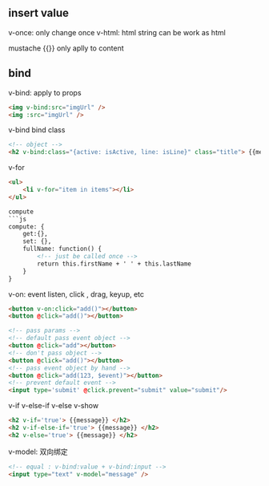 ## insert value

v-once: only change once
v-html: html string can be work as html

mustache {{}} only aplly to content

## bind 

v-bind: apply to props
```html
<img v-bind:src="imgUrl" />
<img :src="imgUrl" />
```

v-bind bind class
```html
<!-- object -->
<h2 v-bind:class="{active: isActive, line: isLine}" class="title"> {{message}} </h2>
```

v-for
```html
<ul>
    <li v-for="item in items"></li>
</ul>

compute
```js
compute: {
    get:{},
    set: {},
    fullName: function() {
        <!-- just be called once -->
        return this.firstName + ' ' + this.lastName
    }
}
```

v-on: event listen, click , drag, keyup, etc
```html
<button v-on:click="add()"></button>
<button @click="add()"></button>

<!-- pass params -->
<!-- default pass event object -->
<button @click="add"></button>
<!-- don't pass object -->
<button @click="add()"></button>
<!-- pass event object by hand -->
<button @click="add(123, $event)"></button>
<!-- prevent default event -->
<input type='submit' @click.prevent="submit" value="submit"/>

```

v-if v-else-if v-else v-show
```html
<h2 v-if='true'> {{message}} </h2>
<h2 v-if-else-if='true'> {{message}} </h2>
<h2 v-else='true'> {{message}} </h2>
```

v-model: 双向绑定
```html
<!-- equal : v-bind:value + v-bind:input -->
<input type="text" v-model="message" />